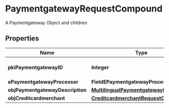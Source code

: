 

# PaymentgatewayRequestCompound

A Paymentgateway Object and children

## Properties

| Name | Type | Description | Notes |
|------------ | ------------- | ------------- | -------------|
|**pkiPaymentgatewayID** | **Integer** | The unique ID of the Paymentgateway |  [optional] |
|**ePaymentgatewayProcessor** | **FieldEPaymentgatewayProcessor** |  |  |
|**objPaymentgatewayDescription** | [**MultilingualPaymentgatewayDescription**](MultilingualPaymentgatewayDescription.md) |  |  |
|**objCreditcardmerchant** | [**CreditcardmerchantRequestCompound**](CreditcardmerchantRequestCompound.md) |  |  [optional] |



